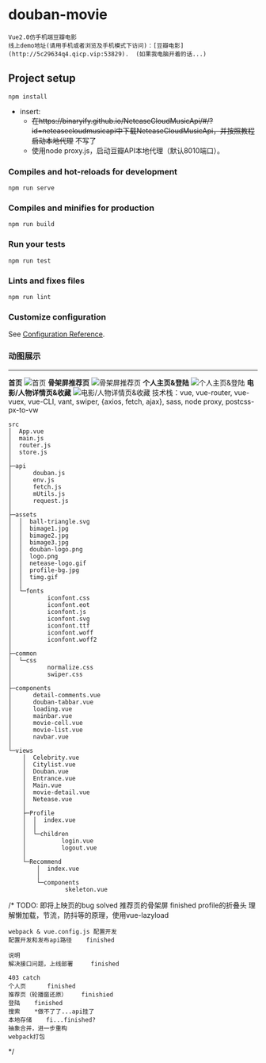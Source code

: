 # douban-movie
    Vue2.0仿手机端豆瓣电影
    线上demo地址(请用手机或者浏览及手机模式下访问)：[豆瓣电影](http://5c29634q4.qicp.vip:53829).  (如果我电脑开着的话...)

## Project setup
```
npm install
```
+ insert:
    - ~~在https://binaryify.github.io/NeteaseCloudMusicApi/#/?id=neteasecloudmusicapi中下载NeteaseCloudMusicApi，并按照教程启动本地代理~~ 不写了
    - 使用node proxy.js，启动豆瓣API本地代理（默认8010端口）。
    
### Compiles and hot-reloads for development
```
npm run serve
```

### Compiles and minifies for production
```
npm run build
```

### Run your tests
```
npm run test
```

### Lints and fixes files
```
npm run lint
```

### Customize configuration
See [Configuration Reference](https://cli.vuejs.org/config/).

### 动图展示
***
__首页__
![首页](https://github.com/ShanShii/douban-movie/raw/master/gif/1.gif)
__骨架屏推荐页__
![骨架屏推荐页](https://github.com/ShanShii/douban-movie/raw/master/gif/2.gif)
__个人主页&登陆__
![个人主页&登陆](https://github.com/ShanShii/douban-movie/raw/master/gif/3.gif)
__电影/人物详情页&收藏__
![电影/人物详情页&收藏](https://github.com/ShanShii/douban-movie/raw/master/gif/4.gif)
技术栈：vue, vue-router, vue-vuex, vue-CLI, vant, swiper, {axios, fetch, ajax}, sass, node proxy, postcss-px-to-vw
```
src
│  App.vue
│  main.js
│  router.js
│  store.js
│
├─api
│      douban.js
│      env.js
│      fetch.js
│      mUtils.js
│      request.js
│
├─assets
│  │  ball-triangle.svg
│  │  bimage1.jpg
│  │  bimage2.jpg
│  │  bimage3.jpg
│  │  douban-logo.png
│  │  logo.png
│  │  netease-logo.gif
│  │  profile-bg.jpg
│  │  timg.gif
│  │
│  └─fonts
│          iconfont.css
│          iconfont.eot
│          iconfont.js
│          iconfont.svg
│          iconfont.ttf
│          iconfont.woff
│          iconfont.woff2
│
├─common
│  └─css
│          normalize.css
│          swiper.css
│
├─components
│      detail-comments.vue
│      douban-tabbar.vue
│      loading.vue
│      mainbar.vue
│      movie-cell.vue
│      movie-list.vue
│      navbar.vue
│
└─views
    │  Celebrity.vue
    │  Citylist.vue
    │  Douban.vue
    │  Entrance.vue
    │  Main.vue
    │  movie-detail.vue
    │  Netease.vue
    │
    ├─Profile
    │  │  index.vue
    │  │
    │  └─children
    │          login.vue
    │          logout.vue
    │
    └─Recommend
        │  index.vue
        │
        └─components
                skeleton.vue
```

/* 
TODO:
    即将上映页的bug     solved
    推荐页的骨架屏     finished
    profile的折叠头
    理解懒加载，节流，防抖等的原理，使用vue-lazyload

    webpack & vue.config.js 配置开发
    配置开发和发布api路径    finished

    说明
    解决接口问题，上线部署     finished

    403 catch
    个人页      finished
    推荐页（轮播窗还原）    finishied
    登陆    finished
    搜索    *做不了了...api挂了
    本地存储    fi...finished?
    抽象合并，进一步重构
    webpack打包
 */
